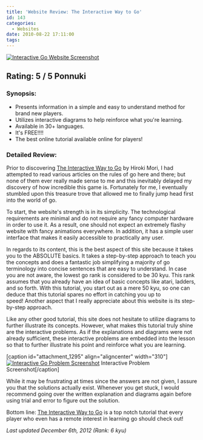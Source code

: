 ```yaml
---
title: 'Website Review: The Interactive Way to Go'
id: 143
categories:
  - Websites
date: 2010-08-22 17:11:00
tags:
---
```


[![Interactive Go Website Screenshot](http://www.bengozen.com/wp-content/uploads/2010/08/interactivegomainpage-1024x692.png "Interactive Go Website")](http://www.bengozen.com/wp-content/uploads/2010/08/interactivegomainpage.png)

## Rating: 5 / 5 Ponnuki

### Synopsis:

<div style="clear: both; text-align: left;">

*   Presents information in a simple and easy to understand method for brand new players.
*   Utilizes interactive diagrams to help reinforce what you're learning.
*   Available in 30+ languages.
*   It's FREE!!!!
*   The best online tutorial available online for players!

### Detailed Review:

</div>
<div style="text-align: left;">

Prior to discovering [The Interactive Way to Go](http://playgo.to/iwtg/en/ "The Interactive Way to Go English Site") by Hiroki Mori, I had attempted to read various articles on the rules of go here and there; but none of them ever really made sense to me and this inevitably delayed my discovery of how incredible this game is. Fortunately for me, I eventually stumbled upon this treasure trove that allowed me to finally jump head first into the world of go.

To start, the website's strength is in its simplicity. The technological requirements are minimal and do not require any fancy computer hardware in order to use it. As a result, one should not expect an extremely flashy website with fancy animations everywhere. In addition, it has a simple user interface that makes it easily accessible to practically any user.

In regards to its content, this is the best aspect of this site because it takes you to the ABSOLUTE basics. It takes a step-by-step approach to teach you the concepts and does a fantastic job simplifying a majority of go terminology into concise sentences that are easy to understand. In case you are not aware, the lowest go rank is considered to be 30 kyu. This rank assumes that you already have an idea of basic concepts like atari, ladders, and so forth. With this tutorial, you start out as a mere 50 kyu, so one can deduce that this tutorial spares no effort in catching you up to speed! Another aspect that I really appreciate about this website is its step-by-step approach.

Like any other good tutorial, this site does not hesitate to utilize diagrams to further illustrate its concepts. However, what makes this tutorial truly shine are the interactive problems. As if the explanations and diagrams were not already sufficient, these interactive problems are embedded into the lesson so that to further illustrate his point and reinforce what you are learning.

[caption id="attachment_1295" align="aligncenter" width="310"][![](http://www.bengozen.com/wp-content/uploads/2010/08/interactivegoproblem.png "Interactive Go Problem Screenshot")](http://www.bengozen.com/wp-content/uploads/2010/08/interactivegoproblem.png) Interactive Problem Screenshot[/caption]

While it may be frustrating at times since the answers are not given, I assure you that the solutions actually exist. Whenever you get stuck, I would recommend going over the written explanation and diagrams again before using trial and error to figure out the solution.

Bottom line: [The Interactive Way to Go](http://playgo.to/iwtg/en/ "The Interactive Way to Go English Site") is a top notch tutorial that every player who even has a remote interest in learning go should check out!

</div>

_Last updated December 6th, 2012 (Rank: 6 kyu)_